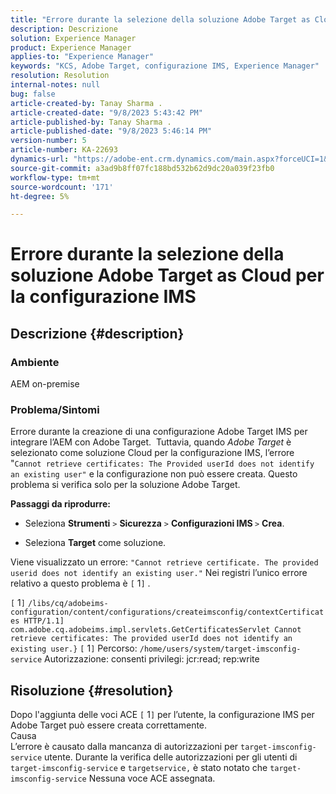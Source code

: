 ```yaml
---
title: "Errore durante la selezione della soluzione Adobe Target as Cloud per la configurazione IMS"
description: Descrizione
solution: Experience Manager
product: Experience Manager
applies-to: "Experience Manager"
keywords: "KCS, Adobe Target, configurazione IMS, Experience Manager"
resolution: Resolution
internal-notes: null
bug: false
article-created-by: Tanay Sharma .
article-created-date: "9/8/2023 5:43:42 PM"
article-published-by: Tanay Sharma .
article-published-date: "9/8/2023 5:46:14 PM"
version-number: 5
article-number: KA-22693
dynamics-url: "https://adobe-ent.crm.dynamics.com/main.aspx?forceUCI=1&pagetype=entityrecord&etn=knowledgearticle&id=eee81f40-6f4e-ee11-be6e-6045bd006295"
source-git-commit: a3ad9b8ff07fc188bd532b62d9dc20a039f23fb0
workflow-type: tm+mt
source-wordcount: '171'
ht-degree: 5%

---
```


# Errore durante la selezione della soluzione Adobe Target as Cloud per la configurazione IMS

## Descrizione {#description}


### Ambiente

AEM on-premise

### Problema/Sintomi

Errore durante la creazione di una configurazione Adobe Target IMS per integrare l’AEM con Adobe Target.  Tuttavia, quando *Adobe Target* è selezionato come soluzione Cloud per la configurazione IMS, l’errore &quot;`Cannot retrieve certificates: The Provided userId does not identify an existing user"` e la configurazione non può essere creata. Questo problema si verifica solo per la soluzione Adobe Target.



<b>Passaggi da riprodurre:</b>

- Seleziona <b>Strumenti</b> `>`  <b>Sicurezza</b> `>`  <b>Configurazioni IMS </b>`>`  <b>Crea</b>.


- Seleziona <b>Target</b> come soluzione.


Viene visualizzato un errore: `"Cannot retrieve certificate. The provided userid does not identify an existing user."` Nei registri l’unico errore relativo a questo problema è `[` 1`]` .

`[` 1`]`  `/libs/cq/adobeims-configuration/content/configurations/createimsconfig/contextCertificates HTTP/1.1]  com.adobe.cq.adobeims.impl.servlets.GetCertificatesServlet Cannot retrieve certificates: The provided userId does not identify an existing user.}` `[` 1`]`  Percorso: `/home/users/system/target-imsconfig-service` Autorizzazione: consenti privilegi: jcr:read; rep:write


## Risoluzione {#resolution}


Dopo l&#39;aggiunta delle voci ACE `[` 1`]`  per l’utente, la configurazione IMS per Adobe Target può essere creata correttamente.
<br>Causa<br>
L’errore è causato dalla mancanza di autorizzazioni per `target-imsconfig-service` utente. Durante la verifica delle autorizzazioni per gli utenti di `target-imsconfig-service` e `targetservice,` è stato notato che `target-imsconfig-service` Nessuna voce ACE assegnata.

